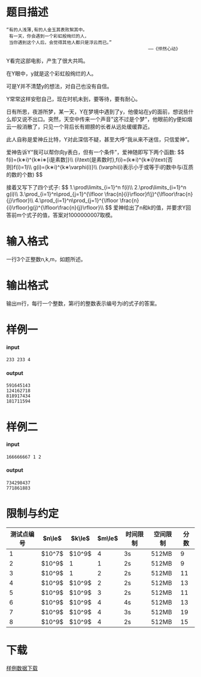 # 题目描述

<pre><code>“有的人浅薄,有的人金玉其表败絮其中。
 有一天，你会遇到一个彩虹般绚烂的人，
 当你遇到这个人后，会觉得其他人都只是浮云而已。”                                    
                                                     ——《怦然心动》</code></pre>
<p>Y看完这部电影，产生了很大共鸣。 </p>
<p>在Y眼中，y就是这个彩虹般绚烂的人。</p>
<p>可是Y并不清楚y的想法，对自己也没有自信。</p>
<p>Y常常这样安慰自己，现在时机未到，要等待，要有耐心。</p>
<p>日有所思，夜游所梦，某一天，Y在梦境中遇到了y，他傻站在y的面前，想说些什么却又说不出口。突然，天空中传来一个声音&#34;这不过是个梦&#34;，他眼前的y便如烟云一般消散了，只见一个背后长有翅膀的长者从远处缓缓靠近。</p>
<p>此人自称是爱神丘比特，Y对此深信不疑，甚至大呼“我从来不迷信，只信爱神”。</p>
<p>爱神告诉Y“我可以帮你向y表白，但有一个条件”，爱神随即写下两个函数: 
$$
f(i)=(k∗i)^{k∗i∗[i是素数]}\\
(i\text{是素数时},f(i)=(k∗i)^{k∗i}\text{否则}f(i)=1)\\
g(i)=(k∗i)^{k∗\varphi(i)}\\
(\varphi(i)表示小于或等于i的数中与i互质的数的个数)
$$</p>
<p>接着又写下了四个式子: 
$$
1.\prod\limits_{i=1}^n f(i)\\
2.\prod\limits_{i=1}^n g(i)\\
3.\prod_{i=1}^n\prod_{j=1}^{\lfloor \frac{n}{i}\rfloor}f(j)^{\lfloor\frac{n}{j}\rfloor}\\
4.\prod_{i=1}^n\prod_{j=1}^{\lfloor \frac{n}{i}\rfloor}g(j)^{\lfloor\frac{n}{j}\rfloor}\\
$$
爱神给出了n和k的值，并要求Y回答前m个式子的值，答案对1000000007取模。</p>

# 输入格式


<p>一行3个正整数n,k,m，如题所述。</p>

# 输出格式


<p>  输出m行，每行一个整数，第i行的整数表示编号为i的式子的答案。</p>

# 样例一


<h4>input</h4>
<pre><code>233 233 4</code></pre>
<h4>output</h4>
<pre><code>591645143
124162718
818917434
181711594</code></pre>

# 样例二


<h4>input</h4>
<pre><code>166666667 1 2</code></pre>
<h4>output</h4>
<pre><code>734298437
771861883</code></pre>

# 限制与约定


<div class="table-responsive">
<table class="table table-bordered table-text-center table-verticle-middle"><thead><tr><th>测试点编号</th><th>$n\le$</th><th>$k\le$</th><th>$m\le$</th><th>时间限制</th><th>空间限制</th><th>分数</th></tr></thead><tbody><tr><td>1</td><td>$10^7$</td><td>$10^9$</td><td>4</td><td>3s</td><td>512MB</td><td>9</td></tr><tr><td>2</td><td>$10^9$</td><td>1</td><td>1</td><td>2s</td><td>512MB</td><td>9</td></tr><tr><td>3</td><td>$10^9$</td><td>1</td><td>2</td><td>2s</td><td>512MB</td><td>11</td></tr><tr><td>4</td><td>$10^9$</td><td>$10^9$</td><td>2</td><td>2s</td><td>512MB</td><td>13</td></tr><tr><td>5</td><td>$10^9$</td><td>$10^9$</td><td>3</td><td>2s</td><td>512MB</td><td>11</td></tr><tr><td>6</td><td>$10^9$</td><td>$10^9$</td><td>4</td><td>4s</td><td>512MB</td><td>13</td></tr><tr><td>7</td><td>$10^9$</td><td>$10^9$</td><td>4</td><td>3s</td><td>512MB</td><td>19</td></tr><tr><td>8</td><td>$10^9$</td><td>$10^9$</td><td>4</td><td>2s</td><td>512MB</td><td>15</td></tr></tbody></table></div>


# 下载


<p><a href="/download.php?type=problem&amp;id=452">样例数据下载</a></p>
